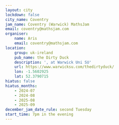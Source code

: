 ```yaml
---
layout: city
lockdown: false
city_name: Coventry
jam_name: Coventry (Warwick) MathsJam
email: coventry@mathsjam.com
organiser:
    name: Aris
    email: coventry@mathsjam.com
location:
    group: uk-ireland
    pub_name: the Dirty Duck
    description: ', at Warwick Uni SU'
    url: https://www.warwicksu.com/thedirtyduck/
    lon: -1.5602925
    lat: 52.3790715
hiatus: false
hiatus_months:
    - 2024-07
    - 2024-08
    - 2025-08
    - 2025-09
december_jam_date_rule: second Tuesday
start_time: 7pm in the evening
---
```



